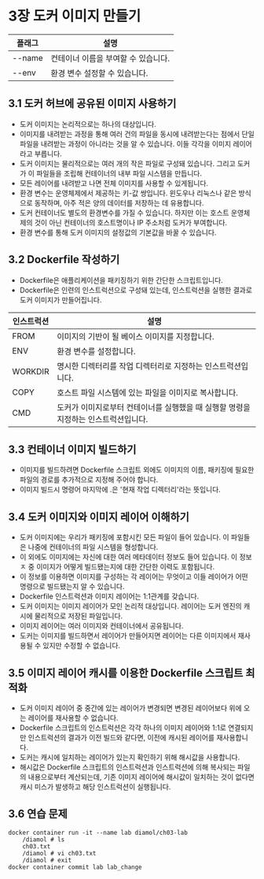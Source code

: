 # 3장 도커 이미지 만들기

| 플래그    | 설명                   |
|--------|----------------------|
| --name | 컨테이너 이름을 부여할 수 있습니다. |
| --env  | 환경 변수 설정할 수 있습니다.    |


## 3.1 도커 허브에 공유된 이미지 사용하기

* 도커 이미지는 논리적으로는 하나의 대상입니다.
* 이미지를 내려받는 과정을 통해 여러 건의 파일을 동시에 내려받는다는 점에서 단일 파일을 내려받는 과정이 아니라는 것을 알 수 있습니다. 이들 각각을 이미지 레이어라고 부릅니다.
* 도커 이미지는 물리적으로는 여러 개의 작은 파일로 구성돼 있습니다. 그리고 도커가 이 파일들을 조립해 컨테이너의 내부 파일 시스템을 만듭니다.
* 모든 레이어를 내려받고 나면 전체 이미지를 사용할 수 있게됩니다.
* 환경 변수는 운영체제에서 제공하는 키-값 쌍입니다. 윈도우나 리눅스나 같은 방식으로 동작하며, 아주 적은 양의 데이터를 저장하는 데 유용합니다.
* 도커 컨테이너도 별도의 환경변수를 가질 수 있습니다. 하지만 이는 호스트 운영체제의 것이 아닌 컨테이너의 호스트명이나 IP 주소처럼 도커가 부여합니다.
* 환경 변수를 통해 도커 이미지의 설정값의 기본값을 바꿀 수 있습니다.

## 3.2 Dockerfile 작성하기

* Dockerfile은 애플리케이션을 패키징하기 위한 간단한 스크립트입니다.
* Dockerfile은 인련의 인스트럭션으로 구성돼 있는데, 인스트럭션을 실행한 결과로 도커 이미지가 만들어집니다.

| 인스트럭션 | 설명 |
|-|-|
|FROM|이미지의 기반이 될 베이스 이미지를 지정합니다.|
|ENV|환경 변수를 설정합니다.|
|WORKDIR|명시한 디렉터리를 작업 디렉터리로 지정하는 인스트럭션입니다.|
|COPY|호스트 파일 시스템에 있는 파일을 이미지로 복사합니다.|
|CMD|도커가 이미지로부터 컨테이너를 실행했을 때 실행할 명령을 지정하는 인스트럭션입니다.|

## 3.3 컨테이너 이미지 빌드하기

* 이미지를 빌드하려면 Dockerfile 스크립트 외에도 이미지의 이름, 패키징에 필요한 파일의 경로를 추가적으로 지정해 주어야 합니다.
* 이미지 빌드시 명령어 마지막에 .은 '현재 작업 디렉터리'라는 뜻입니다.

## 3.4 도커 이미지와 이미지 레이어 이해하기

* 도커 이미지에는 우리가 패키징에 포함시킨 모든 파일이 들어 있습니다. 이 파일들은 나중에 컨테이너의 파일 시스템을 형성합니다.
* 이 외에도 이미지에는 자신에 대한 여러 메타데이터 정보도 들어 있습니다. 이 정보ㅈ 중 이미지가 어떻게 빌드됐는지에 대한 간단한 이력도 포함됩니다.
* 이 정보를 이용하면 이미지를 구성하는 각 레이어는 무엇이고 이들 레이어가 어떤 명령으로 빌드됐는지 알 수 있습니다.
* Dockerfile 인스트럭션과 이미지 레이어는 1:1관계를 갖습니다.
* 도커 이미지는 이미지 레이어가 모인 논리적 대상입니다. 레이어는 도커 엔진의 캐시에 물리적으로 저장된 파일입니다.
* 이미지 레이어는 여러 이미지와 컨테이너에서 공유됩니다.
* 도커는 이미지를 빌드하면서 레이어가 만들어지면 레이어는 다른 이미지에서 재사용될 수 있지만 수정할 수 없습니다.

## 3.5 이미지 레이어 캐시를 이용한 Dockerfile 스크립트 최적화

* 도커 이미지 레이어 중 중간에 있는 레이어가 변경되면 변경된 레이어보다 위에 오는 레이어를 재사용할 수 없습니다.
* Dockerfile 스크립트의 인스트럭션은 각각 하나의 이미지 레이어와 1:1로 연결되지만 인스트럭션의 결과가 이전 빌드와 같다면, 이전에 캐시된 레이어를 재사용합니다.
* 도커는 캐시에 일치하는 레이어가 있는지 확인하기 위해 해시값을 사용합니다.
* 해시값은 Dockerfile 스크립트의 인스트럭션과 인스트럭션에 의해 복사되는 파일의 내용으로부터 계산되는데, 기존 이미지 레이어에 해시값이 일치하는 것이 없다면 캐시 미스가 발생하고 해당 인스트럭션이 실행됩니다.


## 3.6 연습 문제

~~~
docker container run -it --name lab diamol/ch03-lab
    /diamol # ls
    ch03.txt
    /diamol # vi ch03.txt
    /diamol # exit
docker container commit lab lab_change
~~~